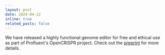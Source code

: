 ```yaml
---
layout: post
date: 2024-04-22
inline: true
related_posts: false
---
```


We have released a highly functional genome editor for free and ethical use as part of Profluent's OpenCRISPR project. Check out the <a href="https://www.biorxiv.org/content/10.1101/2024.04.22.590591v1">preprint</a> for more details.
